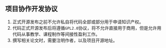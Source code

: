 ## 项目协作开发协议
1. 正式开源发布之前不允许私自将代码全部或部分用于申请知识产权。
2. 代码正式开源发布后将遵循`GPL2.0`协议，将不允许直接用于商用，但是允许用代码从事教学、课程制作等间接性盈利工作。
3. 撰写相关论文时，需要注明作者，以及项目开源地址。
   
   